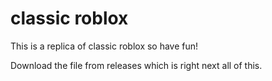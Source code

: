 # classic roblox

This is a replica of classic roblox so have fun!

Download the file from releases which is right next all of this.
